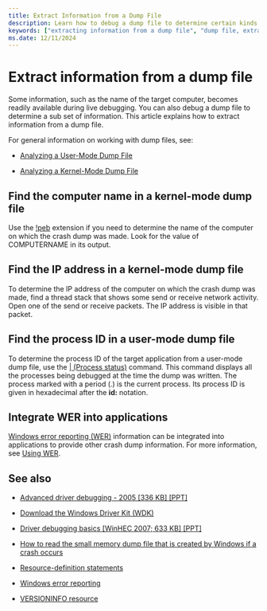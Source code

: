 ```yaml
---
title: Extract Information from a Dump File
description: Learn how to debug a dump file to determine certain kinds of information, such as the name of the target computer.
keywords: ["extracting information from a dump file", "dump file, extracting various information", "machine name (determining from a dump file)", "computer name (determining from a dump file)", "IP address (determining from a dump file)"]
ms.date: 12/11/2024
---
```


# Extract information from a dump file

Some information, such as the name of the target computer, becomes readily available during live debugging. You can also debug a dump file to determine a sub set of information. This article explains how to extract information from a dump file.

For general information on working with dump files, see:

- [Analyzing a User-Mode Dump File](analyzing-a-user-mode-dump-file.md)

- [Analyzing a Kernel-Mode Dump File](analyzing-a-kernel-mode-dump-file.md)

## Find the computer name in a kernel-mode dump file

Use the [!peb](../debuggercmds/-peb.md) extension if you need to determine the name of the computer on which the crash dump was made. Look for the value of COMPUTERNAME in its output.

## Find the IP address in a kernel-mode dump file

To determine the IP address of the computer on which the crash dump was made, find a thread stack that shows some send or receive network activity. Open one of the send or receive packets. The IP address is visible in that packet.

## Find the process ID in a user-mode dump file

To determine the process ID of the target application from a user-mode dump file, use the [| (Process status)](../debuggercmds/---process-status-.md) command. This command displays all the processes being debugged at the time the dump was written. The process marked with a period (.) is the current process. Its process ID is given in hexadecimal after the **id:** notation.

## Integrate WER into applications

[Windows error reporting (WER)](/windows/desktop/wer/windows-error-reporting) information can be integrated into applications to provide other crash dump information. For more information, see [Using WER](/windows/desktop/wer/using-wer).

## See also

- [Advanced driver debugging - 2005 [336 KB] [PPT]](https://download.microsoft.com/download/f/0/5/f05a42ce-575b-4c60-82d6-208d3754b2d6/adv-drv_debug.ppt)

- [Download the Windows Driver Kit (WDK)](../download-the-wdk.md)

- [Driver debugging basics [WinHEC 2007; 633 KB] [PPT]](https://download.microsoft.com/download/a/f/d/afdfd50d-6eb9-425e-84e1-b4085a80e34e/dvr-t410_wh07.pptx)

- [How to read the small memory dump file that is created by Windows if a crash occurs](https://support.microsoft.com/help/315263/how-to-read-the-small-memory-dump-file-that-is-created-by-windows-if-a)

- [Resource-definition statements](/windows/desktop/menurc/resource-definition-statements)

- [Windows error reporting](/windows/desktop/wer/windows-error-reporting)

- [VERSIONINFO resource](/windows/desktop/menurc/versioninfo-resource)

 

 